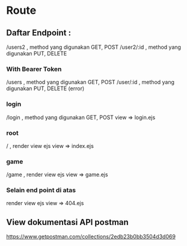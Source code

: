 # Route

## Daftar Endpoint :

/users2 , method yang digunakan GET, POST
/user2/:id , method yang digunakan PUT, DELETE

### With Bearer Token

/users , method yang digunakan GET, POST
/user/:id , method yang digunakan PUT, DELETE (error)

### login

/login , method yang digunakan GET, POST
view => login.ejs

### root

/ , render view ejs
view => index.ejs

### game

/game , render view ejs
view => game.ejs

### Selain end point di atas

render view ejs
view => 404.ejs

## View dokumentasi API postman

https://www.getpostman.com/collections/2edb23b0bb3504d3d069
